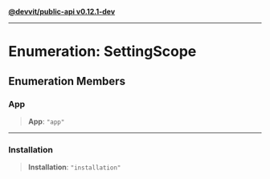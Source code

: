 [**@devvit/public-api v0.12.1-dev**](../README.md)

---

# Enumeration: SettingScope

## Enumeration Members

<a id="app"></a>

### App

> **App**: `"app"`

---

<a id="installation"></a>

### Installation

> **Installation**: `"installation"`
